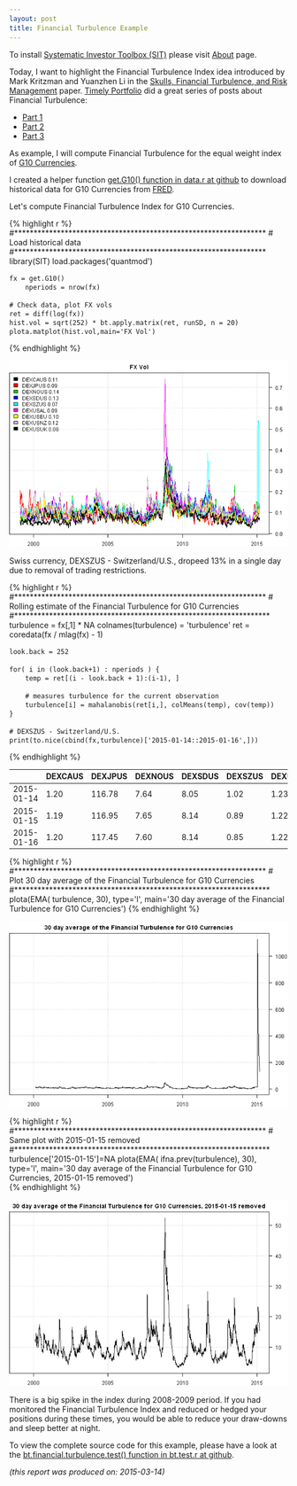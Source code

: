 ```yaml
---
layout: post
title: Financial Turbulence Example
---
```



To install [Systematic Investor Toolbox (SIT)](https://github.com/systematicinvestor/SIT) please visit [About](/about) page.





Today, I want to highlight the Financial Turbulence Index idea introduced by Mark Kritzman 
and Yuanzhen Li in the [Skulls, Financial Turbulence, and Risk Management](http://www.cfapubs.org/doi/abs/10.2469/faj.v66.n5.3) paper. 
[Timely Portfolio](http://timelyportfolio.blogspot.ca) did a great series of posts about 
Financial Turbulence: 

* [Part 1](http://timelyportfolio.blogspot.ca/2011/04/great-faj-article-on-statistical.html)
* [Part 2](http://timelyportfolio.blogspot.ca/2011/04/great-faj-article-on-statistical_26.html)
* [Part 3](http://timelyportfolio.blogspot.ca/2011/04/great-faj-article-on-statistical_6197.html) 

As example, I will compute Financial Turbulence for the equal weight index of 
[G10 Currencies](http://www.invescopowershares.com/products/overview.aspx?ticker=DBV). 

I created a helper function 
[get.G10() function in data.r at github](https://github.com/systematicinvestor/SIT/blob/master/R/data.r) 
to download historical data for G10 Currencies from 
[FRED](http://research.stlouisfed.org/fred2/). 


Let's compute Financial Turbulence Index for G10 Currencies.


{% highlight r %}
	#*****************************************************************
	# Load historical data
	#*****************************************************************
	library(SIT)
	load.packages('quantmod')
	
	fx = get.G10()
		nperiods = nrow(fx)

	# Check data, plot FX vols
	ret = diff(log(fx))
	hist.vol = sqrt(252) * bt.apply.matrix(ret, runSD, n = 20)		
	plota.matplot(hist.vol,main='FX Vol')
{% endhighlight %}

![plot of chunk plot-2](/public/images/2012-12-01-Financial-Turbulence-Example/plot-2-1.png) 

Swiss currency, DEXSZUS - Switzerland/U.S., dropeed 13% in a single day due to removal of trading restrictions.
	

{% highlight r %}
	#*****************************************************************
	# Rolling estimate of the Financial Turbulence for G10 Currencies
	#****************************************************************** 
	turbulence = fx[,1] * NA
		colnames(turbulence) = 'turbulence'
	ret = coredata(fx / mlag(fx) - 1)

	look.back = 252

	for( i in (look.back+1) : nperiods ) {
		temp = ret[(i - look.back + 1):(i-1), ]

		# measures turbulence for the current observation
		turbulence[i] = mahalanobis(ret[i,], colMeans(temp), cov(temp))
	}	

	# DEXSZUS - Switzerland/U.S.
	print(to.nice(cbind(fx,turbulence)['2015-01-14::2015-01-16',]))
{% endhighlight %}



|           |DEXCAUS   |DEXJPUS   |DEXNOUS   |DEXSDUS   |DEXSZUS   |DEXUSAL   |DEXUSEU   |DEXUSNZ   |DEXUSUK   |turbulence |
|:----------|:---------|:---------|:---------|:---------|:---------|:---------|:---------|:---------|:---------|:----------|
|2015-01-14 |     1.20 |   116.78 |     7.64 |     8.05 |     1.02 |     1.23 |     0.85 |     1.29 |     0.66 |    23.03  |
|2015-01-15 |     1.19 |   116.95 |     7.65 |     8.14 |     0.89 |     1.22 |     0.86 |     1.28 |     0.66 |17,225.61  |
|2015-01-16 |     1.20 |   117.45 |     7.60 |     8.14 |     0.85 |     1.22 |     0.87 |     1.29 |     0.66 |    47.83  |
    




{% highlight r %}
	#*****************************************************************
	# Plot 30 day average of the Financial Turbulence for G10 Currencies
	#****************************************************************** 	
	plota(EMA( turbulence, 30), type='l', 
		main='30 day average of the Financial Turbulence for G10 Currencies')
{% endhighlight %}

![plot of chunk plot-3](/public/images/2012-12-01-Financial-Turbulence-Example/plot-3-1.png) 

{% highlight r %}
	#*****************************************************************
	# Same plot with 2015-01-15 removed
	#****************************************************************** 	
	turbulence['2015-01-15']=NA
	plota(EMA( ifna.prev(turbulence), 30), type='l', 
		main='30 day average of the Financial Turbulence for G10 Currencies, 2015-01-15 removed')		
{% endhighlight %}

![plot of chunk plot-3](/public/images/2012-12-01-Financial-Turbulence-Example/plot-3-2.png) 



There is a big spike in the index during 2008-2009 period. If you had monitored the 
Financial Turbulence Index and reduced or hedged your positions during these times, 
you would be able to reduce your draw-downs and sleep better at night. 

To view the complete source code for this example, please have a look at the 
[bt.financial.turbulence.test() function in bt.test.r at github](https://github.com/systematicinvestor/SIT/blob/master/R/bt.test.r).



*(this report was produced on: 2015-03-14)*
